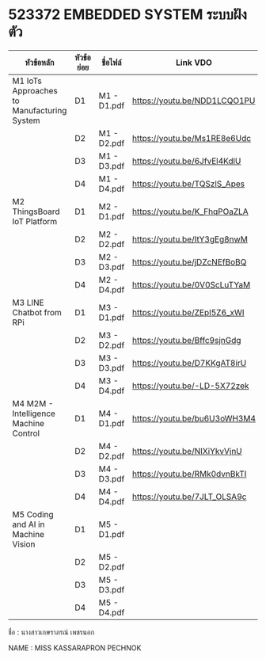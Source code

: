 # 523372 EMBEDDED SYSTEM ระบบฝังตัว
| หัวข้อหลัก | หัวข้อย่อย | ชื่อไฟล์ | Link VDO |
|----|----|----|----|
| M1 IoTs Approaches to Manufacturing System | D1 | M1 - D1.pdf | https://youtu.be/NDD1LCQO1PU |
|  | D2 | M1 - D2.pdf | https://youtu.be/Ms1RE8e6Udc |
|  | D3 | M1 - D3.pdf | https://youtu.be/6JfvEl4KdlU |
|  | D4 | M1 - D4.pdf | https://youtu.be/TQSzlS_Apes |
| M2  ThingsBoard IoT Platform | D1 | M2 - D1.pdf | https://youtu.be/K_FhqPOaZLA |
|  | D2 | M2 - D2.pdf | https://youtu.be/ItY3gEg8nwM |
|  | D3 | M2 - D3.pdf | https://youtu.be/jDZcNEfBoBQ |
|  | D4 | M2 - D4.pdf | https://youtu.be/0V0ScLuTYaM |
| M3 LINE Chatbot from RPi | D1 | M3 - D1.pdf | https://youtu.be/ZEpI5Z6_xWI |
|  | D2 | M3 - D2.pdf | https://youtu.be/Bffc9sjnGdg |
|  | D3 | M3 - D3.pdf | https://youtu.be/D7KKgAT8irU |
|  | D4 | M3 - D4.pdf | https://youtu.be/-LD-5X72zek |
| M4 M2M - Intelligence Machine Control | D1 | M4 - D1.pdf | https://youtu.be/bu6U3oWH3M4 |
|  | D2 | M4 - D2.pdf | https://youtu.be/NIXiYkvVjnU |
|  | D3 | M4 - D3.pdf | https://youtu.be/RMk0dvnBkTI |
|  | D4 | M4 - D4.pdf | https://youtu.be/7JLT_OLSA9c |
| M5 Coding and AI in Machine Vision | D1 | M5 - D1.pdf |
|  | D2 | M5 - D2.pdf |
|  | D3 | M5 - D3.pdf |
|  | D4 | M5 - D4.pdf |

ชื่อ   :  นางสาวเกษราภรณ์ เพชรนอก

NAME :  MISS KASSARAPRON PECHNOK
